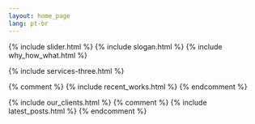 ```yaml
--- 
layout: home_page
lang: pt-br
---
```


{% include slider.html %}
{% include slogan.html %}
{% include why_how_what.html %}

{% include services-three.html %}

{% comment %}
{% include recent_works.html %}
{% endcomment %}

{% include our_clients.html %}
{% comment %}
{% include latest_posts.html %}
{% endcomment %}
